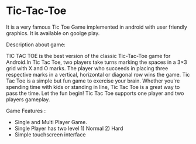 # Tic-Tac-Toe

It is a very famous Tic Toe Game implemented in android with user friendly graphics. It is available on goolge play.

Description about game:

TIC TAC TOE is the best version of the classic Tic-Tac-Toe game for Android.In Tic Tac Toe, two players take turns marking the spaces in a 3×3 grid with X and O marks. The player who succeeds in placing three respective marks in a vertical, horizontal or diagonal row wins the game.
Tic Tac Toe is a simple but fun game to exercise your brain. Whether you're spending time with kids or standing in line, Tic Tac Toe is a great way to pass the time. Let the fun begin!
Tic Tac Toe supports one player and two players gameplay.

Game Features :
- Single and Multi Player Game.
- Single Player has two level 1) Normal 2) Hard
- Simple touchscreen interface
